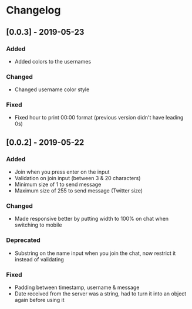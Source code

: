 # Changelog

## [0.0.3] - 2019-05-23

### Added

- Added colors to the usernames

### Changed

- Changed username color style

### Fixed

- Fixed hour to print 00:00 format (previous version didn't have leading 0s)

## [0.0.2] - 2019-05-22

### Added
- Join when you press enter on the input
- Validation on join input (between 3 & 20 characters)
- Minimum size of 1 to send message
- Maximum size of 255 to send message (Twitter size)

### Changed
- Made responsive better by putting width to 100% on chat when switching to mobile

### Deprecated
- Substring on the name input when you join the chat, now restrict it instead of validating

### Fixed
- Padding between timestamp, username & message
- Date received from the server was a string, had to turn it into an object again 
before using it